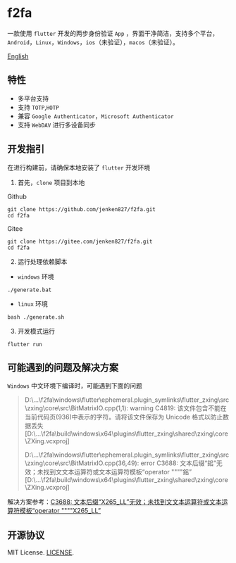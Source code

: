 # f2fa

一款使用 `flutter` 开发的两步身份验证 `App` ，界面干净简洁，支持多个平台， `Android`，`Linux`，`Windows`，`ios`（未验证），`macos`（未验证）。

[English](README_en.md)

## 特性
- 多平台支持
- 支持 `TOTP`,`HOTP`
- 兼容 `Google Authenticator`，`Microsoft Authenticator`
- 支持 `WebDAV` 进行多设备同步

## 开发指引
在进行构建前，请确保本地安装了 `flutter` 开发环境
1. 首先，`clone` 项目到本地

Github
```
git clone https://github.com/jenken827/f2fa.git
cd f2fa
```
Gitee
```
git clone https://gitee.com/jenken827/f2fa.git
cd f2fa
```
2. 运行处理依赖脚本
- `windows` 环境
```
./generate.bat
```
- `linux` 环境
```
bash ./generate.sh
```
3. 开发模式运行
```
flutter run
```
## 可能遇到的问题及解决方案

`Windows` 中文环境下编译时，可能遇到下面的问题
> D:\\...\f2fa\windows\flutter\ephemeral\.plugin_symlinks\flutter_zxing\src\zxing\core\src\BitMatrixIO.cpp(1,1): warning C4819: 该文件包含不能在当前代码页(936)中表示的字符。请将该文件保存为 Unicode 格式以防止数据丢失 [D:\\...\f2fa\build\windows\x64\plugins\flutter_zxing\shared\zxing\core\ZXing.vcxproj]
>
>D:\\...\f2fa\windows\flutter\ephemeral\.plugin_symlinks\flutter_zxing\src\zxing\core\src\BitMatrixIO.cpp(36,49): error C3688: 文本后缀“鈻”无效；未找到文文本运算符或文本运算符模板“operator """"鈻” [D:\\...\f2fa\build\windows\x64\plugins\flutter_zxing\shared\zxing\core\ZXing.vcxproj]

解决方案参考：[C3688: 文本后缀“X265_LL”无效；未找到文文本运算符或文本运算符模板“operator """"X265_LL”](https://blog.csdn.net/strikedragon/article/details/84954663#:~:text=%E5%8F%8C%E5%87%BB%E6%AD%A4%E9%94%99%E8%AF%AF%E4%BC%9A%E8%B7%B3%E5%88%B0%E5%87%BA%E9%94%99%E7%9A%84%E6%96%87%E4%BB%B6%EF%BC%8C%E8%BF%99%E6%97%B6%E5%9C%A8%20Visual%20Studio%E8%8F%9C%E5%8D%95%E6%A0%8F%E4%B8%8A%E7%82%B9%E5%87%BB%E2%80%9C%E6%96%87%E4%BB%B6%E2%80%9D-%3E%E2%80%9C%E9%AB%98%E7%BA%A7%E4%BF%9D%E5%AD%98%E9%80%89%E9%A1%B9%E2%80%9D%EF%BC%8C%E5%9C%A8%E2%80%9C%E7%BC%96%E7%A0%81%E2%80%9D%E4%B8%8B%E6%8B%89%E6%A1%86%E9%80%89%E6%8B%A9%E2%80%9C%E7%AE%80%E4%BD%93%E4%B8%AD%E6%96%87%EF%BC%88GB2312%EF%BC%89%E2%80%9D%EF%BC%8C%E7%84%B6%E5%90%8E%E2%80%9C%E7%A1%AE%E5%AE%9A%E2%80%9D%E5%8D%B3%E5%8F%AF%E3%80%82%20%E9%87%8D%E6%96%B0%E7%BC%96%E8%AF%91%E5%B0%B1%E6%B2%A1%E9%97%AE%E9%A2%98%E5%95%A6%EF%BC%81%20%E5%A6%82%E6%9E%9C%E8%BF%98%E6%B2%A1%E8%A7%A3%E5%86%B3%EF%BC%8C%E5%8F%AF%E8%83%BD%E6%98%AF%E5%9B%A0%E4%B8%BA%E6%A0%BC%E5%BC%8F%E9%97%AE%E9%A2%98%EF%BC%9A,%E6%AF%94%E5%A6%82%20X265_LL%E5%89%8D%E9%9D%A2%E5%A2%9E%E5%8A%A0%E7%A9%BA%E6%A0%BC%EF%BC%8C%E5%8D%B3%E5%8F%AF%E8%A7%A3%E5%86%B3%E3%80%82%20%E6%96%87%E7%AB%A0%E6%B5%8F%E8%A7%88%E9%98%85%E8%AF%BB6.6k%E6%AC%A1%EF%BC%8C%E7%82%B9%E8%B5%9E7%E6%AC%A1%EF%BC%8C%E6%94%B6%E8%97%8F4%E6%AC%A1%E3%80%82%20%E8%BF%99%E7%A7%8D%E9%94%99%E8%AF%AF%E4%B8%80%E8%88%AC%E6%98%AF%E5%9C%A8%E5%AF%B9%E4%B8%8B%E8%BD%BD%E5%BE%97%E5%88%B0%E7%9A%84%E4%BB%A3%E7%A0%81%E8%BF%9B%E8%A1%8C%E7%BC%96%E8%AF%91%E6%97%B6%E5%87%BA%E7%8E%B0%EF%BC%8C%E5%AE%9E%E9%99%85%E6%98%AF%E6%96%87%E4%BB%B6%E7%BC%96%E7%A0%81%E9%97%AE%E9%A2%98%E3%80%82%20%E8%BF%99%E6%97%B6%E4%B8%8B%E8%BD%BD%E5%BE%97%E5%88%B0%E7%9A%84%E6%96%87%E4%BB%B6%E7%BC%96%E7%A0%81%E4%B8%BAUTF-8%EF%BC%8C%E8%80%8CWindows%E4%B8%AD%E6%96%87%E7%89%88%E9%BB%98%E8%AE%A4%E4%BD%BF%E7%94%A8GB2312%EF%BC%8C%E5%AF%B9%E4%BA%8EUTF-8%E7%BC%96%E7%A0%81%E7%9A%84%E6%9F%90%E4%BA%9B%E5%AD%97%E7%AC%A6%EF%BC%8C%E5%9C%A8%E4%B8%AD%E6%96%87%E7%89%88VS%E4%B8%8B%E5%B0%B1%E5%AE%B9%E6%98%93%E5%9B%A0%E8%A7%A3%E7%A0%81%E9%94%99%E8%AF%AF%E5%AF%BC%E8%87%B4%E4%B9%B1%E7%A0%81%E9%80%A0%E6%88%90%E7%BC%96%E8%AF%91%E9%94%99%E8%AF%AF%E3%80%82)

## 开源协议
MIT License.  [LICENSE](./LICENSE).

